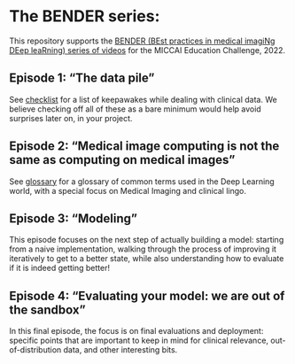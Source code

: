 # The BENDER series:

This repository supports the [BENDER (BEst practices in medical imagiNg DEep leaRning) series of videos](https://www.youtube.com/playlist?list=PLFwdflE4leRpqIz-F68pvwFATIOEwrSHp) for the MICCAI Education Challenge, 2022.

## Episode 1: “The data pile” 

See [checklist](/episode01/checklist.md) for a list of keepawakes while dealing with clinical data. We believe checking off all of these as a bare minimum would help avoid surprises later on, in your project. 

## Episode 2: “Medical image computing is not the same as computing on medical images” 

See [glossary](/episode02/glossar.md) for a glossary of common terms used in the Deep Learning world, with a special focus on Medical Imaging and clinical lingo.

## Episode 3: “Modeling”

This episode focuses on the next step of actually building a model: starting from a naive implementation, walking through the process of improving it iteratively to get to a better state, while also understanding how to evaluate if it is indeed getting better!

## Episode 4: “Evaluating your model: we are out of the sandbox”

In this final episode, the focus is on final evaluations and deployment: specific points that are important to keep in mind for clinical relevance, out-of-distribution data, and other interesting bits.
